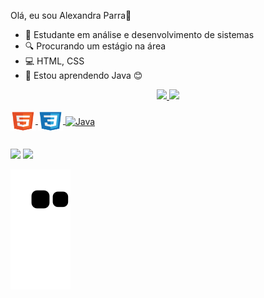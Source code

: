 Olá, eu sou Alexandra Parra👋
- 🔭 Estudante em análise e desenvolvimento de sistemas
- 🔍 Procurando um estágio na área
- 💻 HTML, CSS
- 🌱 Estou aprendendo Java 😊

<div align="center">
  <a href="https://github.com/AlexandraParra">
  <img height="180em" src="https://github-readme-stats.vercel.app/api?username=AlexandraParra&show_icons=true&theme=tokyonight&include_all_commits=true&count_private=true"/>
  <img height="180em" src="https://github-readme-stats.vercel.app/api/top-langs/?username=AlexandraParra&layout=compact&langs_count=7&theme=tokyonight"/>
</div>

  <div style="display: inline_block"><br>
  <img align="center" alt="HTML" height="30" width="40" src="https://raw.githubusercontent.com/devicons/devicon/master/icons/html5/html5-original.svg">
  <img align="center" alt="CSS" height="30" width="40" src="https://raw.githubusercontent.com/devicons/devicon/master/icons/css3/css3-original.svg">
  <img align="center" alt="Java" height="45" width="60" src="https://cdn.jsdelivr.net/gh/devicons/devicon/icons/java/java-original-wordmark.svg" />
</div>
  
  ##
  
  <div> 
  <a href = "mailto:contatodiana00suarez@gmail.com"><img src="https://img.shields.io/badge/-Gmail-%23333?style=for-the-badge&logo=gmail&logoColor=white" target="_blank"></a>
  <a href="https://www.linkedin.com/in/alexandra-maria-parra-ruiz-a55923220" target="_blank"><img src="https://img.shields.io/badge/-LinkedIn-%230077B5?style=for-the-badge&logo=linkedin&logoColor=white" target="_blank"></a>
 
  ![Snake animation](https://github.com/alexandraparra/alexandraparra/blob/output/github-contribution-grid-snake.svg)
 
</div>
